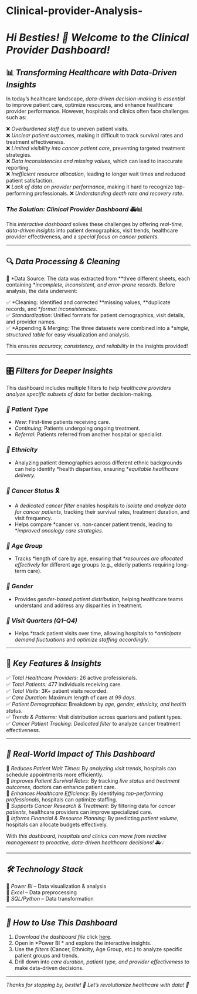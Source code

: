 # Clinical-provider-Analysis-
# *Hi Besties! 👋 Welcome to the Clinical Provider Dashboard!*  

## 📊 *Transforming Healthcare with Data-Driven Insights*  

In today’s healthcare landscape, *data-driven decision-making is essential* to improve patient care, optimize resources, and enhance healthcare provider performance. However, hospitals and clinics often face challenges such as:  

❌ *Overburdened staff* due to uneven patient visits.  
❌ *Unclear patient outcomes*, making it difficult to track survival rates and treatment effectiveness.  
❌ *Limited visibility into cancer patient care*, preventing targeted treatment strategies.  
❌ *Data inconsistencies and missing values*, which can lead to inaccurate reporting.  
❌ *Inefficient resource allocation*, leading to longer wait times and reduced patient satisfaction.  
❌ *Lack of data on provider performance*, making it hard to recognize top-performing professionals.
❌ *Understanding death rate and recovery rate*.


### *The Solution: Clinical Provider Dashboard* 🚑📊  

This *interactive dashboard* solves these challenges by offering *real-time, data-driven insights* into patient demographics, visit trends, healthcare provider effectiveness, and a *special focus on cancer patients*.  

---

## 🔍 *Data Processing & Cleaning*  

📂 *Data Source: The data was extracted from **three different sheets, each containing **incomplete, inconsistent, and error-prone records*. Before analysis, the data underwent:  

✅ *Cleaning: Identified and corrected **missing values, **duplicate records, and **format inconsistencies*.  
✅ *Standardization*: Unified formats for patient demographics, visit details, and provider names.  
✅ *Appending & Merging: The three datasets were combined into a **single, structured table* for easy visualization and analysis.  

This ensures *accuracy, consistency, and reliability* in the insights provided!  

---

## 🎛 *Filters for Deeper Insights*  

This dashboard includes multiple filters to *help healthcare providers analyze specific subsets of data* for better decision-making.  

### *🔹 Patient Type*  
- *New:* First-time patients receiving care.  
- *Continuing:* Patients undergoing ongoing treatment.  
- *Referral:* Patients referred from another hospital or specialist.  

### *🔹 Ethnicity*  
- Analyzing patient demographics across different ethnic backgrounds can help identify *health disparities, ensuring **equitable healthcare delivery*.  

### *🔹 Cancer Status* 🎗  
- A *dedicated cancer filter* enables hospitals to *isolate and analyze data for cancer patients*, tracking their survival rates, treatment duration, and visit frequency.  
- Helps compare *cancer vs. non-cancer patient trends, leading to **improved oncology care strategies*.  

### *🔹 Age Group*  
- Tracks *length of care by age, ensuring that **resources are allocated effectively* for different age groups (e.g., elderly patients requiring long-term care).  

### *🔹 Gender*  
- Provides *gender-based patient distribution*, helping healthcare teams understand and address any disparities in treatment.  

### *🔹 Visit Quarters (Q1–Q4)*  
- Helps *track patient visits over time, allowing hospitals to **anticipate demand fluctuations* and *optimize staffing accordingly*.  

---

## 📌 *Key Features & Insights*  

✅ *Total Healthcare Providers:* 26 active professionals.  
✅ *Total Patients:* 477 individuals receiving care.  
✅ *Total Visits:* 3K+ patient visits recorded.  
✅ *Care Duration:* Maximum length of care at *99 days*.  
✅ *Patient Demographics:* Breakdown by *age, gender, ethnicity, and health status*.  
✅ *Trends & Patterns:* Visit distribution across quarters and patient types.  
✅ *Cancer Patient Tracking:* *Dedicated filter* to analyze cancer treatment effectiveness.  

---

## *🚀 Real-World Impact of This Dashboard*  

🔹 *Reduces Patient Wait Times*: By *analyzing visit trends*, hospitals can schedule appointments more efficiently.  
🔹 *Improves Patient Survival Rates*: By tracking *live status* and *treatment outcomes*, doctors can enhance patient care.  
🔹 *Enhances Healthcare Efficiency*: By identifying *top-performing professionals*, hospitals can optimize staffing.  
🔹 *Supports Cancer Research & Treatment*: By filtering data for *cancer patients*, healthcare providers can improve specialized care.  
🔹 *Informs Financial & Resource Planning*: By predicting *patient volume*, hospitals can allocate budgets effectively.  

With *this dashboard, hospitals and clinics can move from reactive management to proactive, data-driven healthcare decisions!* 🚑💡  

---

## *🛠 Technology Stack*  

🔹 *Power BI* – Data visualization & analysis  
🔹 *Excel* – Data preprocessing  
🔹 *SQL/Python* – Data transformation  

---

## *🚀 How to Use This Dashboard*  

1. *Download the dashboard file* click [here](https://app.powerbi.com/links/roYNFUZNZQ?ctid=60d5e9db-49bd-407d-9e28-8b9f4d8a6480&pbi_source=linkShare).  
8. Open in *Power BI * and explore the interactive insights.  
9. Use the *filters* (Cancer, Ethnicity, Age Group, etc.) to analyze specific patient groups and trends.  
10. Drill down into *care duration, patient type, and provider effectiveness* to make data-driven decisions.  

---



*Thanks for stopping by, bestie! 💖 Let’s revolutionize healthcare with data! 🚀*
